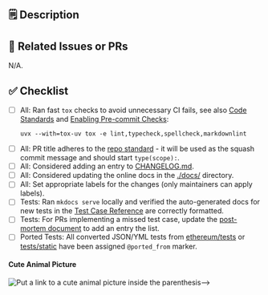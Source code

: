 ## 🗒️ Description
<!-- Brief description of the changes introduced by this PR -->
<!-- Don't submit this PR if it could expose a mainnet bug, see SECURITY.md in the repo root for details -->

## 🔗 Related Issues or PRs
<!-- Reference any related issues using the GitHub issue number (e.g., Fixes #123). Default is N/A. -->
N/A.

## ✅ Checklist
<!-- Please check off all required items. For those that don't apply remove them accordingly. -->

- [ ] All: Ran fast `tox` checks to avoid unnecessary CI fails, see also [Code Standards](https://eest.ethereum.org/main/getting_started/code_standards/) and [Enabling Pre-commit Checks](https://eest.ethereum.org/main/dev/precommit/):
    ```console
    uvx --with=tox-uv tox -e lint,typecheck,spellcheck,markdownlint
    ```
- [ ] All: PR title adheres to the [repo standard](https://eest.ethereum.org/main/getting_started/contributing/?h=contri#commit-messages-issue-and-pr-titles) - it will be used as the squash commit message and should start `type(scope):`.
- [ ] All: Considered adding an entry to [CHANGELOG.md](/ethereum/execution-spec-tests/blob/main/docs/CHANGELOG.md).
- [ ] All: Considered updating the online docs in the [./docs/](/ethereum/execution-spec-tests/blob/main/docs/) directory.
- [ ] All: Set appropriate labels for the changes (only maintainers can apply labels).
- [ ] Tests: Ran `mkdocs serve` locally and verified the auto-generated docs for new tests in the [Test Case Reference](https://eest.ethereum.org/main/tests/) are correctly formatted.
- [ ] Tests: For PRs implementing a missed test case, update the [post-mortem document](/ethereum/execution-spec-tests/blob/main/docs/writing_tests/post_mortems.md) to add an entry the list.
- [ ] Ported Tests: All converted JSON/YML tests from [ethereum/tests](/ethereum/tests) or [tests/static](/ethereum/execution-spec-tests/blob/main/tests/static) have been assigned `@ported_from` marker.

#### Cute Animal Picture

![Put a link to a cute animal picture inside the parenthesis-->]()
